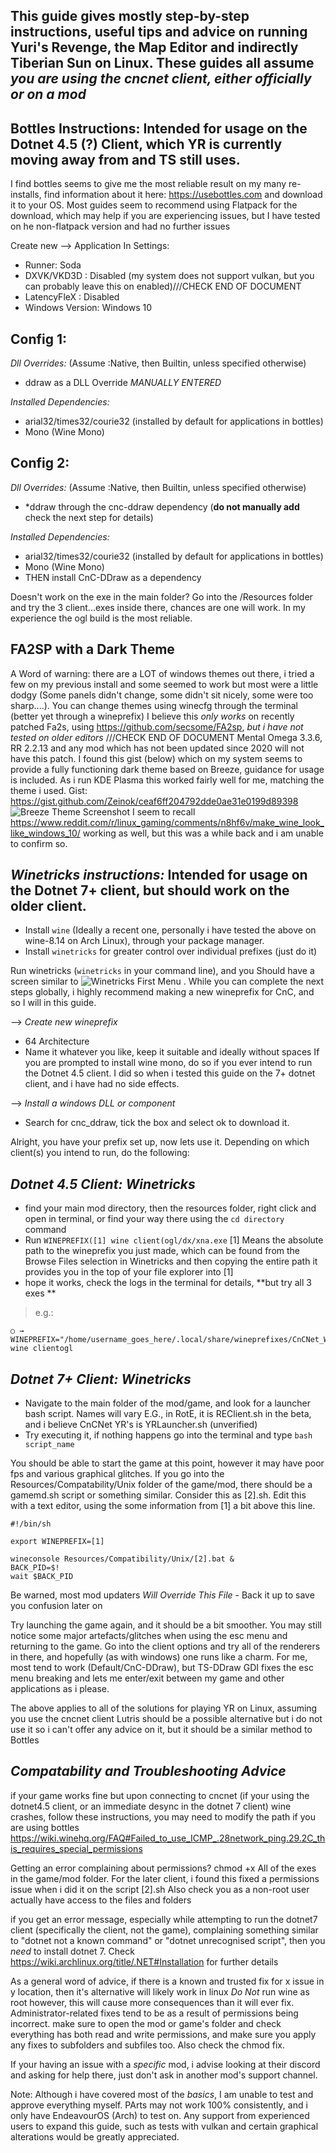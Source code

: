 This guide gives mostly step-by-step instructions, useful tips and advice on running Yuri's Revenge, the Map Editor and indirectly Tiberian Sun on Linux.
These guides all assume *you are using the cncnet client, either officially or on a mod*
--
Bottles Instructions: Intended for usage on the Dotnet 4.5 (?) Client, which YR is currently moving away from and TS still uses.
--
I find bottles seems to give me the most reliable result on my many re-installs, find information about it here: https://usebottles.com and download it to your OS.
Most guides seem to recommend using Flatpack for the download, which may help if you are experiencing issues, but I have tested on he non-flatpack version and had no further issues

Create new --> Application
In Settings:
- Runner: Soda
- DXVK/VKD3D : Disabled (my system does not support vulkan, but you can probably leave this on enabled)///CHECK END OF DOCUMENT
- LatencyFleX : Disabled
- Windows Version: Windows 10

Config 1:
--
*Dll Overrides:*  (Assume :Native, then Builtin, unless specified otherwise)

- ddraw as a DLL Override *MANUALLY ENTERED*

*Installed Dependencies:*
- arial32/times32/courie32 (installed by default for applications in bottles)
- Mono (Wine Mono)


Config 2:
--
*Dll Overrides:*  (Assume :Native, then Builtin, unless specified otherwise)
- *ddraw through the cnc-ddraw dependency (**do not manually add** check the next step for details)

*Installed Dependencies:*
- arial32/times32/courie32 (installed by default for applications in bottles)
- Mono (Wine Mono)
- THEN install CnC-DDraw as a dependency

Doesn't work on the exe in the main folder?
Go into the /Resources folder and try the 3 client...exes inside there, chances are one will work. In my experience the ogl build is the most reliable.


**FA2SP with a Dark Theme**
--
A Word of warning: there are a LOT of windows themes out there, i tried a few on my previous install and some seemed to work but most were a little dodgy (Some panels didn't change, some didn't sit nicely, some were too sharp....).
You can change themes using winecfg through the terminal (better yet through a wineprefix)
I believe this *only works* on recently patched Fa2s, using https://github.com/secsome/FA2sp, *but i have not tested on older editors* ///CHECK END OF DOCUMENT
Mental Omega 3.3.6, RR 2.2.13 and any mod which has not been updated since 2020 will not have this patch.
I found this gist (below) which on my system seems to provide a fully functioning dark theme based on Breeze, guidance for usage is included. As i run KDE Plasma this worked fairly well for me, matching the theme i used.
Gist:   https://gist.github.com/Zeinok/ceaf6ff204792dde0ae31e0199d89398
![Breeze Theme Screenshot](/Assets/breeze_fa2.png)
I seem to recall https://www.reddit.com/r/linux_gaming/comments/n8hf6v/make_wine_look_like_windows_10/ working as well, but this was a while back and i am unable to confirm so.


*Winetricks instructions:* Intended for usage on the Dotnet 7+ client, but should work on the older client.
--
- Install `wine` (Ideally a recent one, personally i have tested the above on wine-8.14 on Arch Linux), through your package manager.
- Install `winetricks` for greater control over individual prefixes (just do it)

Run winetricks (`winetricks` in your command line), and you Should have a screen similar to ![Winetricks First Menu](/Assets/winetricks_1.png) .
While you can complete the next steps globally, i highly recommend making a new wineprefix for CnC, and so I will in this guide.

--> *Create new wineprefix*
- 64 Architecture
-  Name it whatever you like, keep it suitable and ideally without spaces
If you are prompted to install wine mono, do so if you ever intend to run the Dotnet 4.5 client. I did so when i tested this guide on the 7+ dotnet client, and i have had no side effects.

--> *Install a windows DLL or component*

- Search for cnc_ddraw, tick the box and select ok to download it.

Alright, you have your prefix set up, now lets use it. Depending on which client(s) you intend to run, do the following:


*Dotnet 4.5 Client: Winetricks*
--
- find your main mod directory, then the resources folder, right click and open in terminal, or find your way there using the `cd directory` command
- Run `WINEPREFIX([1] wine client(ogl/dx/xna.exe`
[1] Means the absolute path to the wineprefix you just made, which can be found from the Browse Files selection in Winetricks and then copying the entire path it provides you in the top of your file explorer into [1]
- hope it works, check the logs in the terminal for details, **but try all 3 exes **

> e.g.:
```
○ → WINEPREFIX="/home/username_goes_here/.local/share/wineprefixes/CnCNet_Winetricks/" wine clientogl
```



*Dotnet 7+ Client: Winetricks*
--
 - Navigate to the main folder of the mod/game, and look for a launcher bash script. Names will vary
E.G., in RotE, it is REClient.sh in the beta, and i believe CnCNet YR's is YRLauncher.sh (unverified)
- Try executing it, if nothing happens go into the terminal and type `bash script_name`


You should be able to start the game at this point, however it may have poor fps and various graphical glitches.
If you go into the Resources/Compatability/Unix folder of the game/mod, there should be a gamemd.sh script or something similar. Consider this as [2].sh.  Edit this with a text editor, using the some information from [1] a bit above this line.
```
#!/bin/sh

export WINEPREFIX=[1]

wineconsole Resources/Compatibility/Unix/[2].bat &
BACK_PID=$!
wait $BACK_PID
```
Be warned, most mod updaters *Will Override This File* - Back it up to save you confusion later on


Try launching the game again, and it should be a bit smoother. 
You may still notice some major artefacts/glitches when using the esc menu and returning to the game. Go into the client options and try all of the renderers in there, and hopefully (as with windows) one runs like a charm. For me, most tend to work (Default/CnC-DDraw), but TS-DDraw GDI fixes the esc menu breaking and lets me enter/exit between my game and other applications as i please.

The above applies to all of the solutions for playing YR on Linux, assuming you use the cncnet client
Lutris should be a possible alternative but i do not use it so i can't offer any advice on it, but it should be a similar method to Bottles

*Compatability and Troubleshooting Advice*
--
if your game works fine but upon connecting to cncnet (if your using the dotnet4.5 client, or an immediate desync in the dotnet 7 client) wine crashes, follow these instructions, you may need to modify the path if you are using bottles https://wiki.winehq.org/FAQ#Failed_to_use_ICMP_.28network_ping.29.2C_this_requires_special_permissions

Getting an error complaining about permissions?
chmod +x All of the exes in the game/mod folder. For the later client, i found this fixed a permissions issue when i did it on the script [2].sh
Also check you as a non-root user actually have access to the files and folders

if you get an error message, especially while attempting to run the dotnet7 client (specifically the client, not the game), complaining something similar to "dotnet not a known command" or "dotnet unrecognised script", then you *need* to install dotnet 7. Check https://wiki.archlinux.org/title/.NET#Installation for further details

As a general word of advice, if there is a known and trusted fix for x issue in y location, then it's alternative will likely work in linux
*Do Not* run wine as root however, this will cause more consequences than it will ever fix. Administrator-related fixes tend to be as a result of permissions being incorrect. make sure to open the mod or game's folder and check everything has both read and write permissions, and make sure you apply any fixes to subfolders and subfiles too. Also check the chmod fix.

If your having an issue with a *specific* mod, i advise looking at their discord and asking for help there, just don't ask in another mod's support channel.



Note: Although i have covered most of the *basics*, I am unable to test and approve everything myself. PArts may not work 100% consistently, and i only have EndeavourOS (Arch) to test on.
Any support from experienced users to expand this guide, such as tests with vulkan and certain graphical alterations would be greatly appreciated.
